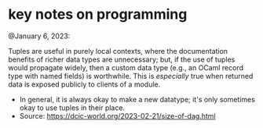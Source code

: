 # key notes on programming

@January 6, 2023:

Tuples are useful in purely local contexts, where the documentation benefits of richer data types are unnecessary; but, if the use of tuples would propagate widely, then a custom data type (e.g., an OCaml record type with named fields) is worthwhile. This is _especially_ true when returned data is exposed publicly to clients of a module.
- In general, it is always okay to make a new datatype; it's only sometimes okay to use tuples in their place.
- Source: https://dcic-world.org/2023-02-21/size-of-dag.html
